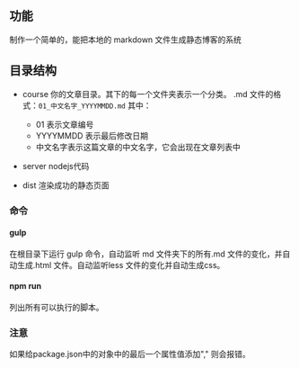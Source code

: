 ## 功能

制作一个简单的，能把本地的 markdown 文件生成静态博客的系统

## 目录结构

- course
  你的文章目录。其下的每一个文件夹表示一个分类。
  .md 文件的格式：`01_中文名字_YYYYMMDD.md`
  其中：
  - 01 表示文章编号
  - YYYYMMDD 表示最后修改日期
  - 中文名字表示这篇文章的中文名字，它会出现在文章列表中
- server
nodejs代码

- dist
渲染成功的静态页面

### 命令
#### gulp 
在根目录下运行 gulp 命令，自动监听 md 文件夹下的所有.md 文件的变化，并自动生成.html 文件。自动监听less 文件的变化并自动生成css。

#### npm run
列出所有可以执行的脚本。


### 注意
如果给package.json中的对象中的最后一个属性值添加"," 则会报错。  
